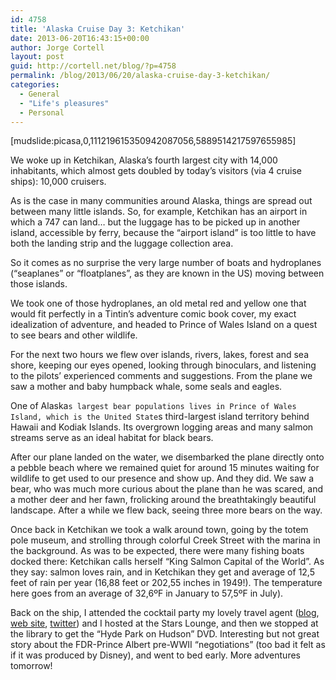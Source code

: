 ```yaml
---
id: 4758
title: 'Alaska Cruise Day 3: Ketchikan'
date: 2013-06-20T16:43:15+00:00
author: Jorge Cortell
layout: post
guid: http://cortell.net/blog/?p=4758
permalink: /blog/2013/06/20/alaska-cruise-day-3-ketchikan/
categories:
  - General
  - "Life's pleasures"
  - Personal
---
```

[mudslide:picasa,0,111219615350942087056,5889514217597655985]

We woke up in Ketchikan, Alaska’s fourth largest city with 14,000 inhabitants, which almost gets doubled by today’s visitors (via 4 cruise ships): 10,000 cruisers.

As is the case in many communities around Alaska, things are spread out between many little islands. So, for example, Ketchikan has an airport in which a 747 can land… but the luggage has to be picked up in another island, accessible by ferry, because the “airport island” is too little to have both the landing strip and the luggage collection area.

So it comes as no surprise the very large number of boats and hydroplanes (“seaplanes” or “floatplanes”, as they are known in the US) moving between those islands.

We took one of those hydroplanes, an old metal red and yellow one that would fit perfectly in a Tintin’s adventure comic book cover, my exact idealization of adventure, and headed to Prince of Wales Island on a quest to see bears and other wildlife.

For the next two hours we flew over islands, rivers, lakes, forest and sea shore, keeping our eyes opened, looking through binoculars, and listening to the pilots’ experienced comments and suggestions. From the plane we saw a mother and baby humpback whale, some seals and eagles.

One of Alaska`s largest bear populations lives in Prince of Wales Island, which is the United State`s third-largest island territory behind Hawaii and Kodiak Islands. Its overgrown logging areas and many salmon streams serve as an ideal habitat for black bears.

After our plane landed on the water, we disembarked the plane directly onto a pebble beach where we remained quiet for around 15 minutes waiting for wildlife to get used to our presence and show up. And they did. We saw a bear, who was much more curious about the plane than he was scared, and a mother deer and her fawn, frolicking around the breathtakingly beautiful landscape. After a while we flew back, seeing three more bears on the way.

Once back in Ketchikan we took a walk around town, going by the totem pole museum, and strolling through colorful Creek Street with the marina in the background. As was to be expected, there were many fishing boats docked there: Ketchikan calls herself “King Salmon Capital of the World”. As they say: salmon loves rain, and in Ketchikan they get and average of 12,5 feet of rain per year (16,88 feet or 202,55 inches in 1949!). The temperature here goes from an average of 32,6ºF in January to 57,5ºF in July).

Back on the ship, I attended the cocktail party my lovely travel agent (<a title="http://stephanieserinotravelblog.blogspot.com" href="http://stephanieserinotravelblog.blogspot.com" target="_blank">blog</a>, <a title="http://www.stephaniestravels.com" href="http://www.stephaniestravels.com" target="_blank">web site</a>, <a title="https://twitter.com/Cruise_Curator" href="https://twitter.com/Cruise_Curator" target="_blank">twitter</a>) and I hosted at the Stars Lounge, and then we stopped at the library to get the “Hyde Park on Hudson” DVD. Interesting but not great story about the FDR-Prince Albert pre-WWII “negotiations” (too bad it felt as if it was produced by Disney), and went to bed early. More adventures tomorrow!